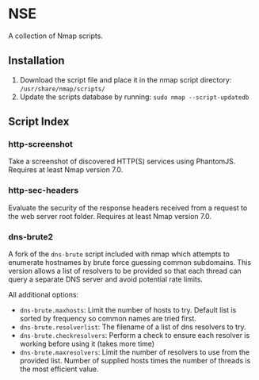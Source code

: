 NSE
===

A collection of Nmap scripts.

Installation
------------

1. Download the script file and place it in the nmap script directory: `/usr/share/nmap/scripts/`
2. Update the scripts database by running: `sudo nmap --script-updatedb`

Script Index
------------


### http-screenshot

Take a screenshot of discovered HTTP(S) services using PhantomJS. Requires at least Nmap version 7.0.


### http-sec-headers

Evaluate the security of the response headers received from a request to the web server root folder. Requires at least Nmap version 7.0.


### dns-brute2

A fork of the `dns-brute` script included with nmap which attempts to enumerate hostnames by brute force guessing common subdomains. This version allows a list of resolvers to be provided so that each thread can query a separate DNS server and avoid potential rate limits.

All additional options:

- `dns-brute.maxhosts`: Limit the number of hosts to try. Default list is sorted by frequency so common names are tried first.
- `dns-brute.resolverlist`: The filename of a list of dns resolvers to try.
- `dns-brute.checkresolvers`: Perform a check to ensure each resolver is working before using it (takes more time)
- `dns-brute.maxresolvers`: Limit the number of resolvers to use from the provided list. Number of supplied hosts times the number of threads is the most efficient value.
